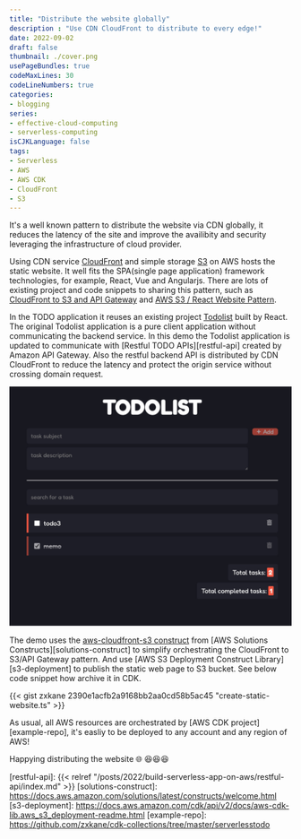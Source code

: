```yaml
---
title: "Distribute the website globally"
description : "Use CDN CloudFront to distribute to every edge!"
date: 2022-09-02
draft: false
thumbnail: ./cover.png
usePageBundles: true
codeMaxLines: 30
codeLineNumbers: true
categories:
- blogging
series:
- effective-cloud-computing
- serverless-computing
isCJKLanguage: false
tags:
- Serverless
- AWS
- AWS CDK
- CloudFront
- S3
---
```


It's a well known pattern to distribute the website via CDN globally, 
it reduces the latency of the site and improve the availibity and security leveraging the infrastructure of cloud provider.

Using CDN service [CloudFront][cloudfront] and simple storage [S3][s3] on AWS hosts the static website.
It well fits the SPA(single page application) framework technologies, for example, React, Vue and Angularjs.
There are lots of existing project and code snippets to sharing this pattern, 
such as [CloudFront to S3 and API Gateway][cloudfront-s3-pattern-2] and [AWS S3 / React Website Pattern][cloudfront-s3-pattern-1].

<!--more-->

In the TODO application it reuses an existing project [Todolist][react-todo] built by React.
The original Todolist application is a pure client application without communicating the backend service.
In this demo the Todolist application is updated to communicate with [Restful TODO APIs][restful-api] created by Amazon API Gateway.
Also the restful backend API is distributed by CDN CloudFront to reduce the latency and protect the origin service without crossing domain request.

![Todolist app](./todolist.jpg "Todolist app")

The demo uses the [aws-cloudfront-s3 construct][cloudfront-to-s3] from [AWS Solutions Constructs][solutions-construct] to simplify orchestrating
the CloudFront to S3/API Gateway pattern. And use [AWS S3 Deployment Construct Library][s3-deployment] to publish the static web page to S3 bucket.
See below code snippet how archive it in CDK.

{{< gist zxkane 2390e1acfb2a9168bb2aa0cd58b5ac45 "create-static-website.ts" >}}

As usual, all AWS resources are orchestrated by [AWS CDK project][example-repo], it's easliy to be deployed to any account and any region of AWS!

Happying distributing the website :globe_with_meridians: :laughing::laughing::laughing:

[cloudfront]: https://aws.amazon.com/cloudfront/
[s3]: https://aws.amazon.com/s3/
[cloudfront-s3-pattern-1]: https://github.com/cdk-patterns/serverless/blob/main/s3-react-website/README.md
[cloudfront-s3-pattern-2]: https://serverlessland.com/patterns/cloudfront-s3-lambda-cdk
[cloudfront-to-s3]: https://docs.aws.amazon.com/solutions/latest/constructs/aws-cloudfront-s3.html
[react-todo]: https://github.com/rasmoo-edtech/react-todolist
[restful-api]: {{< relref "/posts/2022/build-serverless-app-on-aws/restful-api/index.md" >}}
[solutions-construct]: https://docs.aws.amazon.com/solutions/latest/constructs/welcome.html
[s3-deployment]: https://docs.aws.amazon.com/cdk/api/v2/docs/aws-cdk-lib.aws_s3_deployment-readme.html
[example-repo]: https://github.com/zxkane/cdk-collections/tree/master/serverlesstodo